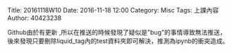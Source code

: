 Title: 20161118W10
Date: 2016-11-18 12:00
Category: Misc
Tags: 上課內容
Author: 40423238
<!-- PELICAN_END_SUMMARY -->


<p> Github由於有更新 ,所以在推送的時候發現了疑似是"bug"的事情導致無法推送，後來發現只要刪除liquid_tag內的test資料夾即可解決，推測為ipynb的衝突造成。 </p>
